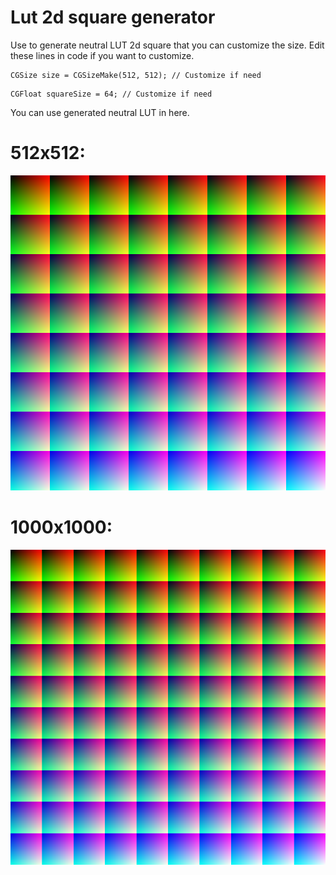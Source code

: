 # Lut 2d square generator
Use to generate neutral LUT 2d square that you can customize the size.
Edit these lines in code if you want to customize.
```
CGSize size = CGSizeMake(512, 512); // Customize if need
```

```
CGFloat squareSize = 64; // Customize if need
```

You can use generated neutral LUT in here.

# 512x512:
<img src="defaults/512x512.png"/>

# 1000x1000:
<img src="defaults/1000x1000.png"/>